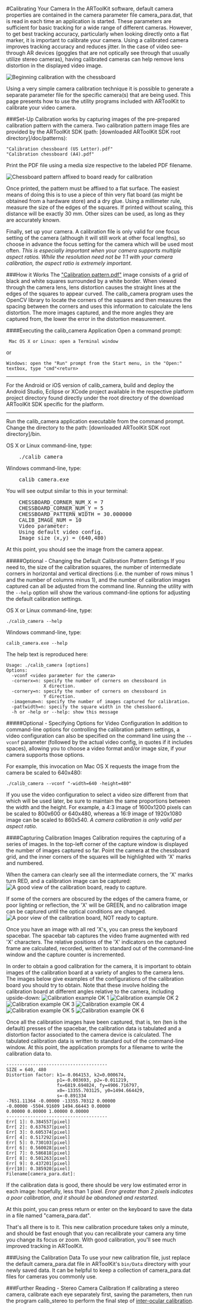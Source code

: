 #Calibrating Your Camera
In the ARToolKit software, default camera properties are contained in the camera parameter file camera_para.dat, that is read in each time an application is started. These parameters are sufficient for basic tracking for a wide range of different cameras. However, to get best tracking accuracy, particularly when looking directly onto a flat marker, it is important to calibrate your camera. Using a calibrated camera improves tracking accuracy and reduces jitter. In the case of video see-through AR devices (goggles that are not optically see through that usually utilize stereo cameras), having calibrated cameras can help remove lens distortion in the displayed video image.

![Beginning calibration with the chessboard][Beginning_calibration_with_the_chessboard]

Using a very simple camera calibration technique it is possible to generate a separate parameter file for the specific camera(s) that are being used. This page presents how to use the utility programs included with ARToolKit to calibrate your video camera.

###Set-Up
Calibration works by capturing images of the pre-prepared calibration pattern with the camera. Two calibration pattern image files are provided by the  ARToolKit SDK (path: [downloaded ARToolKit SDK root directory]/doc/patterns):

    "Calibration chessboard (US Letter).pdf"
    "Calibration chessboard (A4).pdf"

Print the PDF file using a media size respective to the labeled PDF filename.

![Chessboard pattern affixed to board ready for calibration][Chessboard_ready_for_calibration]

Once printed, the pattern must be affixed to a flat surface. The easiest means of doing this is to use a piece of thin very flat board (as might be obtained from a hardware store) and a dry glue. Using a millimeter rule, measure the size of the edges of the squares. If printed without scaling, this distance will be exactly 30 mm. Other sizes can be used, as long as they are accurately known.

Finally, set up your camera. A calibration file is only valid for one focus setting of the camera (although it will still work at other focal lengths), so choose in advance the focus setting for the camera which will be used most often. *This is especially important when your camera supports multiple aspect ratios. While the resolution need not be 1:1 with your camera calibration, the aspect ratio is extremely important.*

###How it Works
The ["Calibration pattern.pdf"][2] image consists of a grid of black and white squares surrounded by a white border. When viewed through the camera lens, lens distortion causes the straight lines at the edges of the squares to appear curved. The calib_camera program uses the OpenCV library to locate the corners of the squares and then measures the spacing between the corners and uses this information to calculate the lens distortion. The more images captured, and the more angles they are captured from, the lower the error in the distortion measurement.

####Executing the calib_camera Application
Open a command prompt:

     Mac OS X or Linux: open a Terminal window  
or  

    Windows: open the "Run" prompt from the Start menu, in the "Open:" textbox, type "cmd"<return>

---

For the Android or iOS version of calib_camera, build and deploy the Android Studio, Eclipse or XCode project available in the respective platform project directory found directly under the root directory of the download ARToolKit SDK specific for the platform.

---

Run the calib_camera application executable from the command prompt. Change the directory to the path: [downloaded ARToolKit SDK root directory]/bin.

OS X or Linux command-line, type:
<pre>
    ./calib_camera
</pre>

Windows command-line, type:
<pre>
    calib_camera.exe
</pre>

You will see output similar to this in your terminal:
<pre>
    CHESSBOARD_CORNER_NUM_X = 7
    CHESSBOARD_CORNER_NUM_Y = 5
    CHESSBOARD_PATTERN_WIDTH = 30.000000
    CALIB_IMAGE_NUM = 10
    Video parameter:
    Using default video config.
    Image size (x,y) = (640,480)
</pre>

At this point, you should see the image from the camera appear.

#####Optional - Changing the Default Calibration Pattern Settings
If you need to, the size of the calibration squares, the number of intermediate corners in horizontal and vertical directions (i.e. the number of rows minus 1 and the number of columns minus 1), and the number of calibration images captured can all be adjusted from the command line. Running the utility with the `--help` option will show the various command-line options for adjusting the default calibration settings.

OS X or Linux command-line, type:

	./calib_camera --help

Windows command-line, type:

	calib_camera.exe --help

The help text is reproduced here:

    Usage: ./calib_camera [options]
    Options:
      -vconf <video parameter for the camera>  
      -cornerx=n: specify the number of corners on chessboard in
                  X direction.  
      -cornery=n: specify the number of corners on chessboard in
                  Y direction.  
      -imagenum=n: specify the number of images captured for calibration.  
      -pattwidth=n: specify the square width in the chessbaord.  
      -h or -help or --help: show this message

#####Optional - Specifying Options for Video Configuration
In addition to command-line options for controlling the calibration pattern settings, a video configuration can also be specified on the command line using the `--vconf` parameter (followed by the actual video config, in quotes if it includes spaces), allowing you to choose a video format and/or image size, if your camera supports those options.

For example, this invocation on Mac OS X requests the image from the camera be scaled to 640x480:

	./calib_camera --vconf "-width=640 -height=480"

If you use the video configuration to select a video size different from that which will be used later, be sure to maintain the same proportions between the width and the height. For example, a 4:3 image of 1600x1200 pixels can be scaled to 800x600 or 640x480, whereas a 16:9 image of 1920x1080 image can be scaled to 860x540. *A camera calibration is only valid per aspect ratio.*

####Capturing Calibration Images
Calibration requires the capturing of a series of images. In the top-left corner of the capture window is displayed the number of images captured so far. Point the camera at the chessboard grid, and the inner corners of the squares will be highlighted with 'X' marks and numbered.

When the camera can clearly see all the intermediate corners, the 'X' marks turn RED, and a calibration image can be captured:
![A good view of the calibration board, ready to capture.][Calibration_example_OK_1]

If some of the corners are obscured by the edges of the camera frame, or poor lighting or reflection, the 'X' will be GREEN, and no calibration image can be captured until the optical conditions are changed.
![A poor view of the calibration board, NOT ready to capture.][Calibration_example_not_OK]

Once you have an image with all red 'X's, you can press the keyboard spacebar. The spacebar tab captures the video frame augmented with red 'X' characters. The relative positions of the 'X' indicators on the captured frame are calculated, recorded, written to standard out of the command-line window and the capture counter is incremented.

In order to obtain a good calibration for the camera, it is important to obtain images of the calibration board at a variety of angles to the camera lens. The images below give examples of the configurations of the calibration board you should try to obtain. Note that these involve holding the calibration board at different angles relative to the camera, including upside-down:
![Calibration example OK 1][example OK 1]
![Calibration example OK 2][example OK 2]
![Calibration example OK 3][example OK 3]
![Calibration example OK 4][example OK 4]
![Calibration example OK 5][example OK 5]
![Calibration example OK 6][example OK 6]

Once all the calibration images have been captured, that is, ten (ten is the default) presses of the spacebar, the calibration data is tabulated and a distortion factor associated to the camera device is calculated. The tabulated calibration data is written to standard out of the command-line window. At this point, the application prompts for a filename to write the calibration data to.

	--------------------------------------
	SIZE = 640, 480
	Distortion factor: k1=-0.064153, k2=0.000674,  
	                   p1=-0.003693, p2=-0.011219,  
	                   fx=6819.694824, fy=4906.716797,  
	                   x0=-13355.703125, y0=1494.664429,  
	                   s=-0.891334  
	-7651.11364 -0.00000 -13355.70312 0.00000
	-0.00000 -5504.91609 1494.66443 0.00000
	0.00000 0.00000 1.00000 0.00000
	--------------------------------------
	Err[ 1]: 0.384557[pixel]
	Err[ 2]: 0.637637[pixel]
	Err[ 3]: 0.605374[pixel]
	Err[ 4]: 0.517292[pixel]
	Err[ 5]: 0.730103[pixel]
	Err[ 6]: 0.560028[pixel]
	Err[ 7]: 0.586818[pixel]
	Err[ 8]: 0.501263[pixel]
	Err[ 9]: 0.437201[pixel]
	Err[10]: 0.385920[pixel]
	Filename[camera_para.dat]:

If the calibration data is good, there should be very low estimated error in each image: hopefully, less than 1 pixel. *Error greater than 2 pixels indicates a poor calibration, and it should be abandoned and restarted.*

At this point, you can press return or enter on the keyboard to save the data in a file named "camera_para.dat".

That's all there is to it. This new calibration procedure takes only a minute, and should be fast enough that you can recalibrate your camera any time you change its focus or zoom. With good calibration, you'll see much improved tracking in ARToolKit.

###Using the Calibration Data
To use your new calibration file, just replace the default camera_para.dat file in ARToolKit's `bin/Data` directory with your newly saved data. It can be helpful to keep a collection of camera_para.dat files for cameras you commonly use.

###Further Reading - Stereo Camera Calibration
If calibrating a stereo camera, calibrate each eye separately first, saving the parameters, then run the program calib_stereo to perform the final step of [inter-ocular calibration][3].

[2]: http://artoolkit.org/docs/Calibration_chessboard.pdf
[3]: 8_Advanced_Topics:config_camera_stereo_tracking

[Beginning_calibration_with_the_chessboard]: :beginning_calibration_with_the_chessboard.jpg
[Chessboard_ready_for_calibration]: :chessboard_ready_for_calibration.jpg
[Calibration_example_OK_1]: :calibration_example_ok_1.jpg
[Calibration_example_not_OK]: :calibration_example_not_ok.jpg
[example OK 1]: :calibration_example_ok_1.jpg
[example OK 2]: :calibration_example_ok_2.jpg
[example OK 3]: :calibration_example_ok_3.jpg
[example OK 4]: :calibration_example_ok_4.jpg
[example OK 5]: :calibration_example_ok_5.jpg
[example OK 6]: :calibration_example_ok_6.jpg
